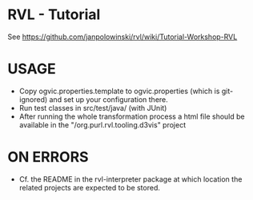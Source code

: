 RVL - Tutorial
===

See https://github.com/janpolowinski/rvl/wiki/Tutorial-Workshop-RVL

USAGE
===
 - Copy ogvic.properties.template to ogvic.properties (which is git-ignored) and set up your configuration there.
 - Run test classes in src/test/java/ (with JUnit)
 - After running the whole transformation process a html file should be available in the  "/org.purl.rvl.tooling.d3vis" project
 
ON ERRORS
=== 
 - Cf. the README in the rvl-interpreter package at which location the related projects are expected to be stored. 